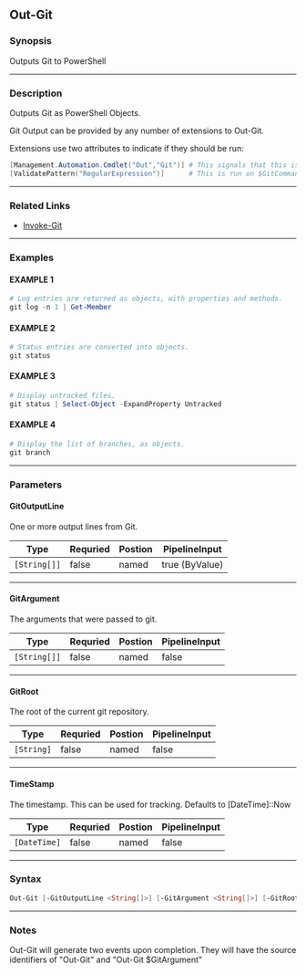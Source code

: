 
Out-Git
-------
### Synopsis
Outputs Git to PowerShell

---
### Description

Outputs Git as PowerShell Objects.

Git Output can be provided by any number of extensions to Out-Git.

Extensions use two attributes to indicate if they should be run:

~~~PowerShell
[Management.Automation.Cmdlet("Out","Git")] # This signals that this is an extension for Out-Git
[ValidatePattern("RegularExpression")]      # This is run on $GitCommand to determine if the extension should run.
~~~

---
### Related Links
* [Invoke-Git](Invoke-Git.md)
---
### Examples
#### EXAMPLE 1
```PowerShell
# Log entries are returned as objects, with properties and methods.
git log -n 1 | Get-Member
```

#### EXAMPLE 2
```PowerShell
# Status entries are converted into objects.
git status
```

#### EXAMPLE 3
```PowerShell
# Display untracked files.
git status | Select-Object -ExpandProperty Untracked
```

#### EXAMPLE 4
```PowerShell
# Display the list of branches, as objects.
git branch
```

---
### Parameters
#### **GitOutputLine**

One or more output lines from Git.



|Type            |Requried|Postion|PipelineInput |
|----------------|--------|-------|--------------|
|```[String[]]```|false   |named  |true (ByValue)|
---
#### **GitArgument**

The arguments that were passed to git.



|Type            |Requried|Postion|PipelineInput|
|----------------|--------|-------|-------------|
|```[String[]]```|false   |named  |false        |
---
#### **GitRoot**

The root of the current git repository.



|Type          |Requried|Postion|PipelineInput|
|--------------|--------|-------|-------------|
|```[String]```|false   |named  |false        |
---
#### **TimeStamp**

The timestamp.   This can be used for tracking.  Defaults to [DateTime]::Now



|Type            |Requried|Postion|PipelineInput|
|----------------|--------|-------|-------------|
|```[DateTime]```|false   |named  |false        |
---
### Syntax
```PowerShell
Out-Git [-GitOutputLine <String[]>] [-GitArgument <String[]>] [-GitRoot <String>] [-TimeStamp <DateTime>] [<CommonParameters>]
```
---
### Notes
Out-Git will generate two events upon completion.  They will have the source identifiers of "Out-Git" and "Out-Git $GitArgument"



